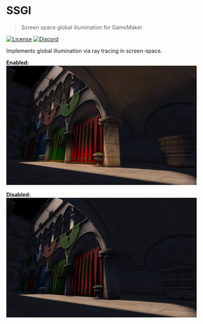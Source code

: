 # SSGI
> Screen space global illumination for GameMaker

[![License](https://img.shields.io/github/license/kraifpatrik/SSGI)](LICENSE)
[![Discord](https://img.shields.io/discord/298884075585011713?label=Discord)](https://discord.gg/ep2BGPm)

Implements global illumination via ray tracing in screen-space.

**Enabled:**
![Enabled](Enabled.png)

**Disabled:**
![Disabled](Disabled.png)
